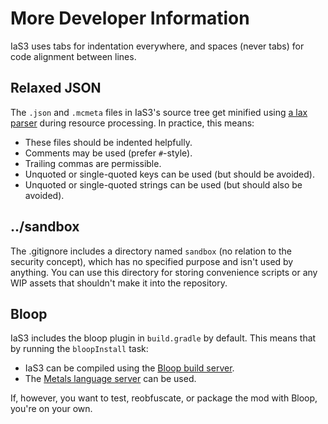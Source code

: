 # More Developer Information

IaS3 uses tabs for indentation everywhere, and spaces (never tabs) for code alignment between lines.

## Relaxed JSON

The `.json` and `.mcmeta` files in IaS3's source tree get minified using
[a lax parser](http://docs.groovy-lang.org/docs/latest/html/api/groovy/json/JsonParserType.html#LAX)
during resource processing. In practice, this means:
* These files should be indented helpfully.
* Comments may be used (prefer `#`-style).
* Trailing commas are permissible.
* Unquoted or single-quoted keys can be used (but should be avoided).
* Unquoted or single-quoted strings can be used (but should also be avoided).

## ../sandbox

The .gitignore includes a directory named `sandbox` (no relation to the security concept),
which has no specified purpose and isn't used by anything.
You can use this directory for storing convenience scripts or any WIP assets that shouldn't make it into the repository.

## Bloop

IaS3 includes the bloop plugin in `build.gradle` by default.
This means that by running the `bloopInstall` task:
* IaS3 can be compiled using the [Bloop build server](https://scalacenter.github.io/bloop/).
* The [Metals language server](https://scalameta.org/metals/) can be used.

If, however, you want to test, reobfuscate, or package the mod with Bloop, you're on your own.
